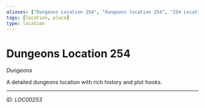 ```yaml
---
aliases: ["Dungeons Location 254", "dungeons location 254", "254 Location Dungeons"]
tags: [location, place]
type: location
---
```


# Dungeons Location 254

*Dungeons*

A detailed dungeons location with rich history and plot hooks.

---
*ID: LOC00253*